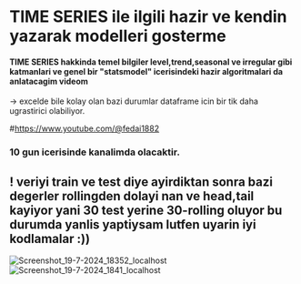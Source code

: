 # TIME SERIES ile ilgili hazir ve kendin yazarak modelleri gosterme 

#### TIME SERIES hakkinda temel bilgiler level,trend,seasonal ve irregular gibi katmanlari ve genel bir "statsmodel" icerisindeki hazir algoritmalari da anlatacagim videom

-> excelde bile kolay olan bazi durumlar dataframe icin bir tik daha ugrastirici olabiliyor.

#https://www.youtube.com/@fedai1882

### 10 gun icerisinde kanalimda olacaktir.


## ! veriyi train ve test diye ayirdiktan sonra bazi degerler rollingden dolayi nan ve head,tail kayiyor yani 30 test yerine 30-rolling oluyor bu durumda yanlis yaptiysam lutfen uyarin iyi kodlamalar :))


![Screenshot_19-7-2024_18352_localhost](https://github.com/user-attachments/assets/7d343af5-fbaf-4a3b-862e-4fe56466c9a3)
![Screenshot_19-7-2024_1841_localhost](https://github.com/user-attachments/assets/83ea8d2e-60f8-4df9-86eb-42e42e228239)

